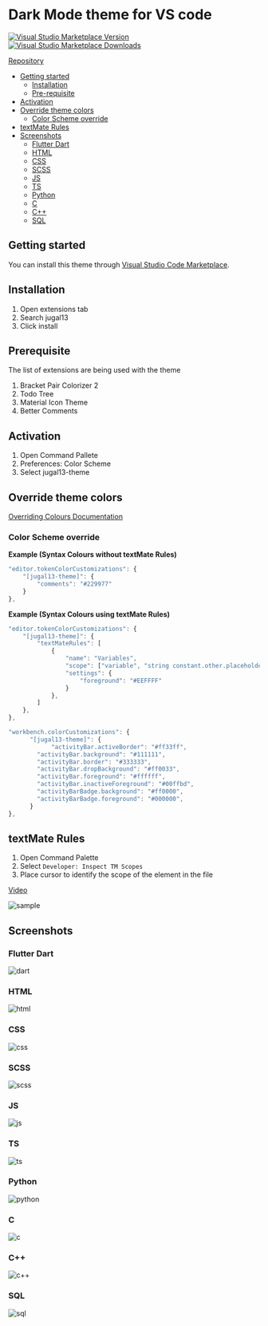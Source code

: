 # Dark Mode theme for VS code 

[![Visual Studio Marketplace Version](https://img.shields.io/visual-studio-marketplace/v/jugal13.jugal13-theme?color=blue&style=flat-square)](https://marketplace.visualstudio.com/items?itemName=jugal13.jugal13-theme) [![Visual Studio Marketplace Downloads](https://img.shields.io/visual-studio-marketplace/d/jugal13.jugal13-theme?color=green&label=VS%20Code%20Downloads&style=flat-square)](https://marketplace.visualstudio.com/items?itemName=jugal13.jugal13-theme)

[Repository](https://github.com/jugalw13/jugal13-vscode-theme)

- [Getting started](#getting-started)
  - [Installation](#installation)
  - [Pre-requisite](#prerequisite)
- [Activation](#activation)
- [Override theme colors](#override-theme-colors)
  - [Color Scheme override](#color-scheme-override)
- [textMate Rules](#textMate-rules)
- [Screenshots](#screenshots)
  - [Flutter Dart](#flutter-dart)
  - [HTML](#html)
  - [CSS](#css)
  - [SCSS](#scss)
  - [JS](#js)
  - [TS](#ts)
  - [Python](#python)
  - [C](#c)
  - [C++](#c++)
  - [SQL](#sql)

## Getting started

You can install this theme through [Visual Studio Code Marketplace](https://marketplace.visualstudio.com/items?itemName=jugal13.jugal13-theme).

## Installation

1. Open extensions tab
2. Search jugal13
3. Click install

## Prerequisite

The list of extensions are being used with the theme

1. Bracket Pair Colorizer 2
2. Todo Tree
3. Material Icon Theme
4. Better Comments

## Activation

1. Open Command Pallete
2. Preferences: Color Scheme
3. Select jugal13-theme

## Override theme colors

[Overriding Colours Documentation](https://code.visualstudio.com/docs/getstarted/themes#_customizing-a-color-theme)

### Color Scheme override

**Example (Syntax Colours without textMate Rules)**

```js
"editor.tokenColorCustomizations": {
    "[jugal13-theme]": {
        "comments": "#229977"
    }
},
```

**Example (Syntax Colours using textMate Rules)**

```js
"editor.tokenColorCustomizations": {
    "[jugal13-theme]": {
        "textMateRules": [
            {
                "name": "Variables",
                "scope": ["variable", "string constant.other.placeholder"],
                "settings": {
                    "foreground": "#EEFFFF"
                }
            },
        ]
    },
},

"workbench.colorCustomizations": {
	  "[jugal13-theme]": {
		    "activityBar.activeBorder": "#ff33ff",
        "activityBar.background": "#111111",
        "activityBar.border": "#333333",
        "activityBar.dropBackground": "#ff0033",
        "activityBar.foreground": "#ffffff",
        "activityBar.inactiveForeground": "#00ffbd",
        "activityBarBadge.background": "#ff0000",
        "activityBarBadge.foreground": "#000000",
	  }
},
```

## textMate Rules

1. Open Command Palette
2. Select `Developer: Inspect TM Scopes`
3. Place cursor to identify the scope of the element in the file

[Video](images/textMate.mov)

![sample](images/textMate.GIF)

## Screenshots

### Flutter Dart

![dart](images/dart.png)

### HTML

![html](images/html.png)

### CSS

![css](images/css.png)

### SCSS

![scss](images/scss.png)

### JS

![js](images/js.png)

### TS

![ts](images/ts.png)

### Python

![python](images/python.png)

### C

![c](images/c.png)

### C++

![c++](images/cpp.png)

### SQL

![sql](images/sql.png)
